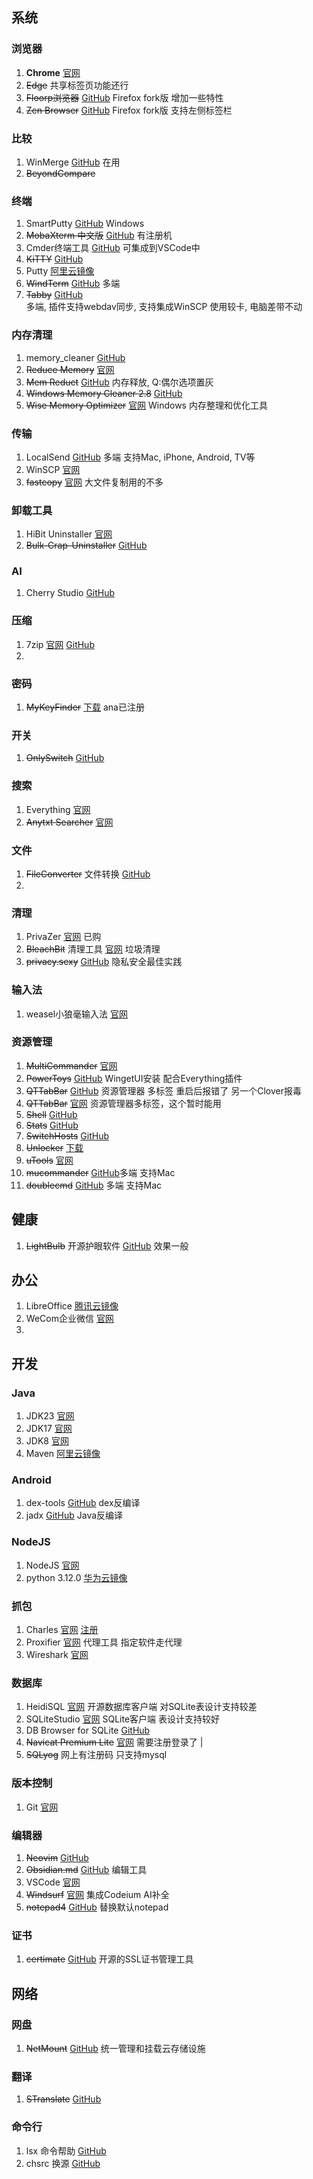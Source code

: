 ## 系统

### 浏览器

1. **Chrome** [官网](https://www.google.cn/chrome/?standalone=1&platform=win64&extra=stablechannel)
2. ~~Edge~~  共享标签页功能还行
3. ~~Floorp浏览器~~ [GitHub](https://github.com/Floorp-Projects/Floorp/releases) Firefox fork版 增加一些特性 
4. ~~Zen Browser~~  [GitHub](https://github.com/zen-browser/desktop) Firefox fork版 支持左侧标签栏 

### 比较
1. WinMerge [GitHub](https://github.com/WinMerge/winmerge/releases)  在用
2. ~~BeyondCompare~~

### 终端
1. SmartPutty [GitHub](https://github.com/anaer/SmartPutty) Windows
2. ~~MobaXterm 中文版~~ [GitHub](https://github.com/RipplePiam/MobaXterm-Chinese-Simplified/releases) 有注册机
3. Cmder终端工具 [GitHub](https://github.com/cmderdev/cmder/releases) 可集成到VSCode中
4. ~~KiTTY~~ [GitHub](https://github.com/cyd01/KiTTY/releases)       
5. Putty [阿里云镜像](https://mirrors.aliyun.com/putty/latest.html)
6. ~~WindTerm~~ [GitHub](https://github.com/kingToolbox/WindTerm/releases/) 多端  
7. ~~Tabby~~ [GitHub](https://github.com/Eugeny/tabby/releases)  
  多端, 插件支持webdav同步, 支持集成WinSCP
  使用较卡, 电脑差带不动

### 内存清理
1. memory_cleaner [GitHub](https://github.com/H3d9/memory_cleaner/releases/)
2. ~~Reduce Memory~~ [官网](https://www.sordum.org/9197/reduce-memory-v1-7/) 
3. ~~Mem Reduct~~ [GitHub](https://github.com/henrypp/memreduct) 内存释放, Q:偶尔选项置灰
4. ~~Windows Memory Cleaner 2.8~~ [GitHub](https://github.com/IgorMundstein/WinMemoryCleaner/) 
5. ~~Wise Memory Optimizer~~ [官网](https://www.wisecleaner.com.cn/wise-memory-optimizer.html) Windows 内存整理和优化工具

### 传输
1. LocalSend [GitHub](https://github.com/localsend/localsend/releases/tag/v1.17.0) 多端 支持Mac, iPhone, Android, TV等
2. WinSCP [官网](https://winscp.net/eng/download.php)
3. ~~fastcopy~~ [官网](https://fastcopy.jp/)   大文件复制用的不多

### 卸载工具
1. HiBit Uninstaller [官网](https://www.hibitsoft.ir/Uninstaller.html)
2. ~~Bulk-Crap-Uninstaller~~ [GitHub](https://github.com/Klocman/Bulk-Crap-Uninstaller/releases) 

### AI
1. Cherry Studio [GitHub](https://github.com/CherryHQ/cherry-studio/releases)

### 压缩
1. 7zip [官网](https://www.7-zip.org/)  [GitHub](https://github.com/ip7z/7zip/releases)
2. 
### 密码
1. ~~MyKeyFinder~~ [下载](https://www.computerbild.de/download/MyKeyFinder-Plus-Kostenlose-Vollversion-31122673.html) ana已注册

### 开关
1. ~~OnlySwitch~~ [GitHub](https://github.com/jacklandrin/OnlySwitch)

### 搜索
1. Everything [官网](https://www.voidtools.com/zh-cn/) 
2. ~~Anytxt Searcher~~ [官网](https://anytxt.net/download/) 

### 文件
1. ~~FileConverter~~ 文件转换 [GitHub](https://github.com/Tichau/FileConverter/releases) 
2. 
### 清理
1. PrivaZer [官网](https://www.PrivaZer.com/download-pro.php) 已购 
2. ~~BleachBit~~ 清理工具 [官网](https://www.bleachbit.org/)  垃圾清理
3. ~~privacy.sexy~~ [GitHub](https://github.com/undergroundwires/privacy.sexy) 隐私安全最佳实践 

### 输入法
1. weasel小狼毫输入法 [官网](https://rime.im/)

### 资源管理
1. ~~MultiCommander~~  [官网](http://multicommander.com/downloads)              
2. ~~PowerToys~~   [GitHub](https://github.com/microsoft/PowerToys/releases) WingetUI安装 配合Everything插件         
3. ~~QTTabBar~~     [GitHub](https://github.com/indiff/qttabbar/releases)  资源管理器 多标签 重启后报错了 另一个Clover报毒 
4. ~~QTTabBar~~  [官网](http://qttabbar.wikidot.com/)         资源管理器多标签，这个暂时能用          
5. ~~Shell~~   [GitHub](https://github.com/moudey/Shell)            
6. ~~Stats~~   [GitHub](https://github.com/exelban/stats)  
7. ~~SwitchHosts~~ [GitHub](https://github.com/oldj/SwitchHosts/releases)       
8. ~~Unlocker~~   [下载](https://www.52pojie.cn/thread-1317159-1-1.html)           
9. ~~uTools~~      [官网](https://www.u.tools/)                                  
10. ~~mucommander~~ [GitHub](https://github.com/mucommander/mucommander/releases/)多端 支持Mac
11. ~~doublecmd~~  [GitHub](https://github.com/doublecmd/doublecmd/releases/) 多端 支持Mac

## 健康
1. ~~LightBulb~~ 开源护眼软件 [GitHub](https://github.com/Tyrrrz/LightBulb/releases/) 效果一般

## 办公
1. LibreOffice [腾讯云镜像](https://mirrors.cloud.tencent.com/libreoffice/libreoffice/stable/)
2. WeCom企业微信 [官网](https://work.weixin.qq.com/)  
3. 
## 开发

### Java
1. JDK23 [官网](https://www.oracle.com/java/technologies/downloads/#jdk23-windows) 
2. JDK17 [官网](https://www.oracle.com/java/technologies/javase/jdk17-archive-downloads.html)           
3. JDK8 [官网](https://www.oracle.com/java/technologies/downloads/#java8-windows)           
4. Maven [阿里云镜像](https://mirrors.aliyun.com/apache/maven/maven-3/3.9.5/binaries/)                                                   

### Android
1. dex-tools [GitHub](https://github.com/pxb1988/dex2jar/releases)   dex反编译   
2. jadx   [GitHub](https://github.com/skylot/jadx/releases)     Java反编译   

### NodeJS
1. NodeJS  [官网](http://www.nodejs.com.cn/)          
2. python 3.12.0 [华为云镜像](https://mirrors.huaweicloud.com/python/3.12.0/)

### 抓包
1. Charles [官网](https://www.charlesproxy.com/latest-release/download.do)  [注册](https://inused.github.io/pages/file/tool/CharlesKeygen.html)
2. Proxifier [官网](http://www.proxifier.com/) 代理工具 指定软件走代理
3. Wireshark [官网](https://www.wireshark.org)

### 数据库
1. HeidiSQL [官网](https://www.heidisql.com/)  开源数据库客户端 对SQLite表设计支持较差
2. SQLiteStudio [官网](https://sqlitestudio.pl/) SQLite客户端 表设计支持较好
3. DB Browser for SQLite [GitHub](https://github.com/sqlitebrowser/sqlitebrowser/releases)         
4. ~~Navicat Premium Lite~~ [官网](https://www.navicat.com.cn/download/navicat-premium-lite) 需要注册登录了                       |
5. ~~SQLyog~~  网上有注册码 只支持mysql

### 版本控制
1. Git [官网](https://git-scm.com/download)

### 编辑器
1. ~~Neovim~~  [GitHub](https://github.com/neovim/neovim/releases)           
2. ~~Obsidian.md~~   [GitHub](https://github.com/obsidianmd/obsidian-releases/releases/) 编辑工具 
3. VSCode    [官网](https://code.visualstudio.com/)                   
4. ~~Windsurf~~ [官网](https://codeium.com/windsurf)     集成Codeium AI补全 
5. ~~notepad4~~   [GitHub](https://github.com/zufuliu/notepad4)   替换默认notepad    

### 证书
1. ~~certimate~~ [GitHub](https://github.com/usual2970/certimate)  开源的SSL证书管理工具 

## 网络

### 网盘
1. ~~NetMount~~ [GitHub](https://github.com/VirtualHotBar/NetMount) 统一管理和挂载云存储设施

### 翻译
1. ~~STranslate~~ [GitHub](https://github.com/ZGGSONG/STranslate/releases)

### 命令行
1. lsx 命令帮助 [GitHub](https://github.com/CJSen/lsx)
2. chsrc 换源 [GitHub](https://github.com/RubyMetric/chsrc/releases/)